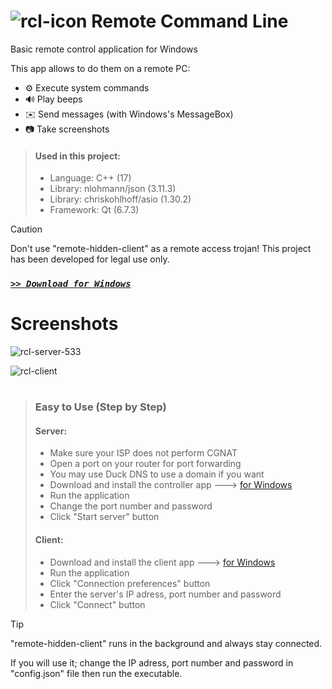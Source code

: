 # ![rcl-icon](https://github.com/user-attachments/assets/ef9cd46a-e362-4b91-adcf-e210610037ab) Remote Command Line

Basic remote control application for Windows

This app allows to do them on a remote PC:

- ⚙️ Execute system commands
- 🔊 Play beeps
- ✉️ Send messages (with Windows's MessageBox)
- 📷 Take screenshots

> #### Used in this project:
> - Language: C++ (17)
> - Library: nlohmann/json (3.11.3)
> - Library: chriskohlhoff/asio (1.30.2)
> - Framework: Qt (6.7.3)

> [!CAUTION]
> Don't use "remote-hidden-client" as a remote access trojan!
> This project has been developed for legal use only.

### [*` >> Download for Windows `*](https://github.com/Movansha/remote-cmd-line/releases/latest)


# Screenshots

![rcl-server-533](https://github.com/user-attachments/assets/e21894ac-7c13-4ef4-b523-7e63bb997d08)

![rcl-client](https://github.com/user-attachments/assets/2ce48291-b220-4d41-857c-50eb6858e949)


#
> ### Easy to Use (Step by Step)
> #### Server:
> - Make sure your ISP does not perform CGNAT
> - Open a port on your router for port forwarding
> - You may use Duck DNS to use a domain if you want
> - Download and install the controller app ---> [for Windows](https://github.com/Movansha/remote-cmd-line/releases/latest)
> - Run the application
> - Change the port number and password
> - Click "Start server" button
> 
> #### Client:
> - Download and install the client app ---> [for Windows](https://github.com/Movansha/remote-cmd-line/releases/latest)
> - Run the application
> - Click "Connection preferences" button
> - Enter the server's IP adress, port number and password
> - Click "Connect" button

> [!TIP]
> "remote-hidden-client" runs in the background and always stay connected.
> 
> If you will use it; change the IP adress, port number and password in "config.json" file then run the executable.
